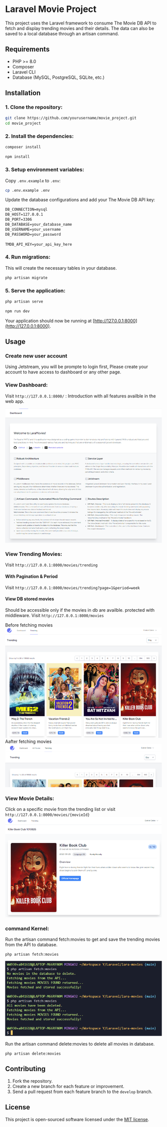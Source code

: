 
# Laravel Movie Project

This project uses the Laravel framework to consume The Movie DB API to fetch and display trending movies and their details. The data can also be saved to a local database through an artisan command.

## Requirements
- PHP >= 8.0
- Composer
- Laravel CLI
- Database (MySQL, PostgreSQL, SQLite, etc.)

## Installation

### 1. Clone the repository:

```bash
git clone https://github.com/yourusername/movie_project.git
cd movie_project
```

### 2. Install the dependencies:

```bash
composer install
```

```bash
npm install
```

### 3. Setup environment variables:

Copy `.env.example` to `.env`:

```bash
cp .env.example .env
```

Update the database configurations and add your The Movie DB API key:

```env
DB_CONNECTION=mysql
DB_HOST=127.0.0.1
DB_PORT=3306
DB_DATABASE=your_database_name
DB_USERNAME=your_username
DB_PASSWORD=your_password

TMDB_API_KEY=your_api_key_here
```

### 4. Run migrations:

This will create the necessary tables in your database.

```bash
php artisan migrate
```

### 5. Serve the application:

```bash
php artisan serve
```

```bash
npm run dev
```

Your application should now be running at [http://127.0.0.1:8000](http://127.0.0.1:8000).

## Usage

### Create new user account

Using Jetstream, you will be prompte to login first, Please create your account to have access to dashboard or any other page.

### View Dashboard:

Visit `http://127.0.0.1:8000/` : Introduction with all features availble in the web app.

![plot](./README/Dashboard.PNG)

### View Trending Movies:

Visit `http://127.0.0.1:8000/movies/trending`

#### With Pagination & Period

Visit `http://127.0.0.1:8000/movies/trending?page=1&period=week`

#### View DB stored movies

Should be accessible only if the movies in db are availble. protected with middleware.
Visit `http://127.0.0.1:8000/movies`

Before fetching movies
![plot](./README/nav_before_fetch_cmd.PNG)
Aafter fetching movies
![plot](./README/nav_after_fetch_cmd.PNG)

### View Movie Details:

Click on a specific movie from the trending list or visit `http://127.0.0.1:8000/movies/{movieId}`
![plot](./README/movie_details.PNG)

### command Kernel:

Run the artisan command fetch:movies to get and save the trending movies from the API to database.

```Bath
php artisan fetch:movies
```
![plot](./README/command_fetch_movies.PNG)

Run the artisan command delete:movies to delete all movies in database.

```Bath
php artisan delete:movies
```

## Contributing

1. Fork the repository.
2. Create a new branch for each feature or improvement.
3. Send a pull request from each feature branch to the `develop` branch.

## License

This project is open-sourced software licensed under the [MIT license](https://opensource.org/licenses/MIT).